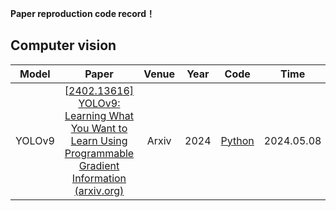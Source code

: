 **Paper reproduction code record！**

## Computer vision

|   Model    |                            Paper                             | Venue | Year |                      Code                      | Time   |
| :--------: | :----------------------------------------------------------: | :---: | :--: | :--------------------------------------------: | ------ |
|   YOLOv9   | [[2402.13616\] YOLOv9: Learning What You Want to Learn Using Programmable Gradient Information (arxiv.org)](https://arxiv.org/abs/2402.13616) | Arxiv | 2024 | [Python](https://github.com/WongKinYiu/yolov9) | 2024.05.08   |

